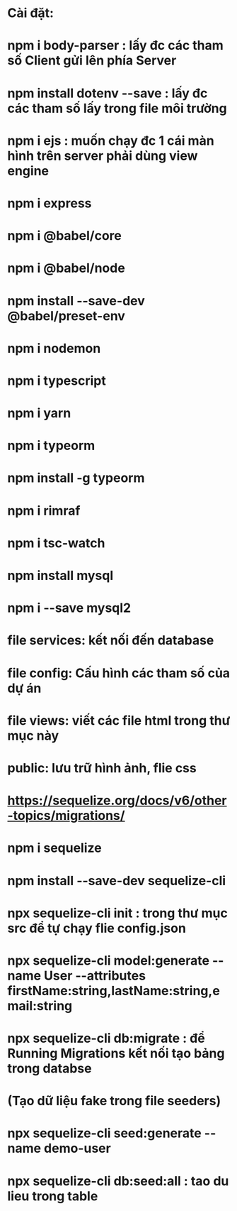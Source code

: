 # Cài đặt:
# npm i body-parser : lấy đc các tham số Client gửi lên phía Server
# npm install dotenv --save  : lấy đc các tham số lấy trong file môi trường
# npm i ejs : muốn chạy đc 1 cái màn hình trên server phải dùng view engine
# npm i express
# npm i @babel/core
# npm i @babel/node
# npm install --save-dev @babel/preset-env 
# npm i nodemon
# npm i typescript
# npm i yarn
# npm i typeorm
# npm install -g typeorm
# npm i rimraf
# npm i tsc-watch
# npm install mysql 
# npm i --save mysql2



# file services: kết nối đến database
# file config: Cấu hình các tham số của dự án
# file views: viết các file html trong thư mục này
# public: lưu trữ hình ảnh, flie css


# https://sequelize.org/docs/v6/other-topics/migrations/
# npm i sequelize
# npm install --save-dev sequelize-cli
# npx sequelize-cli init     : trong thư mục src để tự chạy flie config.json
# npx sequelize-cli model:generate --name User --attributes firstName:string,lastName:string,email:string
# npx sequelize-cli db:migrate : để Running Migrations kết nối tạo bảng trong databse

# (Tạo dữ liệu fake trong file seeders)
# npx sequelize-cli seed:generate --name demo-user

# npx sequelize-cli db:seed:all  : tao du lieu trong table